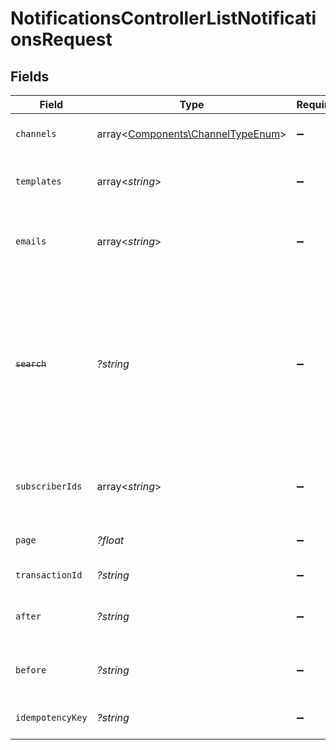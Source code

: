 # NotificationsControllerListNotificationsRequest


## Fields

| Field                                                                                                                                             | Type                                                                                                                                              | Required                                                                                                                                          | Description                                                                                                                                       |
| ------------------------------------------------------------------------------------------------------------------------------------------------- | ------------------------------------------------------------------------------------------------------------------------------------------------- | ------------------------------------------------------------------------------------------------------------------------------------------------- | ------------------------------------------------------------------------------------------------------------------------------------------------- |
| `channels`                                                                                                                                        | array<[Components\ChannelTypeEnum](../../Models/Components/ChannelTypeEnum.md)>                                                                   | :heavy_minus_sign:                                                                                                                                | Array of channel types                                                                                                                            |
| `templates`                                                                                                                                       | array<*string*>                                                                                                                                   | :heavy_minus_sign:                                                                                                                                | Array of template IDs or a single template ID                                                                                                     |
| `emails`                                                                                                                                          | array<*string*>                                                                                                                                   | :heavy_minus_sign:                                                                                                                                | Array of email addresses or a single email address                                                                                                |
| ~~`search`~~                                                                                                                                      | *?string*                                                                                                                                         | :heavy_minus_sign:                                                                                                                                | : warning: ** DEPRECATED **: This will be removed in a future release, please migrate away from it as soon as possible.<br/><br/>Search term (deprecated) |
| `subscriberIds`                                                                                                                                   | array<*string*>                                                                                                                                   | :heavy_minus_sign:                                                                                                                                | Array of subscriber IDs or a single subscriber ID                                                                                                 |
| `page`                                                                                                                                            | *?float*                                                                                                                                          | :heavy_minus_sign:                                                                                                                                | Page number for pagination                                                                                                                        |
| `transactionId`                                                                                                                                   | *?string*                                                                                                                                         | :heavy_minus_sign:                                                                                                                                | Transaction ID for filtering                                                                                                                      |
| `after`                                                                                                                                           | *?string*                                                                                                                                         | :heavy_minus_sign:                                                                                                                                | Date filter for records after this timestamp                                                                                                      |
| `before`                                                                                                                                          | *?string*                                                                                                                                         | :heavy_minus_sign:                                                                                                                                | Date filter for records before this timestamp                                                                                                     |
| `idempotencyKey`                                                                                                                                  | *?string*                                                                                                                                         | :heavy_minus_sign:                                                                                                                                | A header for idempotency purposes                                                                                                                 |